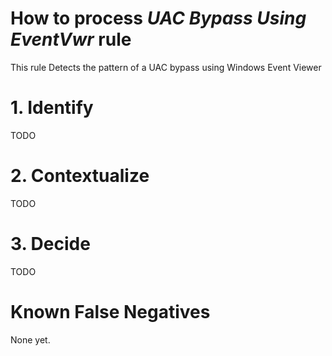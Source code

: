# How to process *UAC Bypass Using EventVwr* rule
This rule Detects the pattern of a UAC bypass using Windows Event Viewer

# 1. Identify
TODO

# 2. Contextualize
TODO

# 3. Decide
TODO

# Known False Negatives
None yet.
